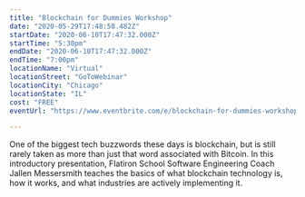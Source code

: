 ```yaml
---
title: "Blockchain for Dummies Workshop"
date: "2020-05-29T17:48:58.482Z"
startDate: "2020-06-10T17:47:32.000Z"
startTime: "5:30pm"
endDate: "2020-06-10T17:47:32.000Z"
endTime: "7:00pm"
locationName: "Virtual"
locationStreet: "GoToWebinar"
locationCity: "Chicago"
locationState: "IL"
cost: "FREE"
eventUrl: "https://www.eventbrite.com/e/blockchain-for-dummies-workshop-online-tickets-105756346078"

---
```


One of the biggest tech buzzwords these days is blockchain, but is still rarely taken as more than just that word associated with Bitcoin. In this introductory presentation, Flatiron School Software Engineering Coach Jallen Messersmith teaches the basics of what blockchain technology is, how it works, and what industries are actively implementing it.

